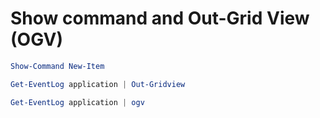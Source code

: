 # Show command and Out-Grid View (OGV)

```PowerShell
Show-Command New-Item
```

```PowerShell
Get-EventLog application | Out-Gridview
```

```PowerShell
Get-EventLog application | ogv
```